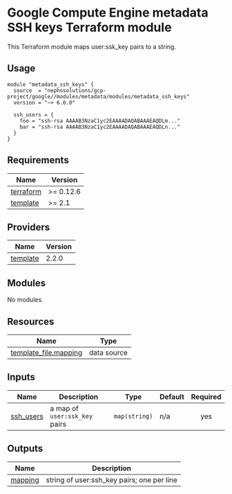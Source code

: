 # Google Compute Engine metadata SSH keys Terraform module

This Terraform module maps user:ssk\_key pairs to a string.

## Usage

```hcl
module "metadata_ssh_keys" {
  source  = "nephosolutions/gcp-project/google//modules/metadata/modules/metadata_ssh_keys"
  version = "~> 6.0.0"

  ssh_users = {
    foo = "ssh-rsa AAAAB3NzaC1yc2EAAAADAQABAAAEAQDLm..."
    bar = "ssh-rsa AAAAB3NzaC1yc2EAAAADAQABAAAEAQDLn..."
  }
}
```

<!-- BEGINNING OF PRE-COMMIT-TERRAFORM DOCS HOOK -->
## Requirements

| Name | Version |
|------|---------|
| <a name="requirement_terraform"></a> [terraform](#requirement\_terraform) | >= 0.12.6 |
| <a name="requirement_template"></a> [template](#requirement\_template) | >= 2.1 |

## Providers

| Name | Version |
|------|---------|
| <a name="provider_template"></a> [template](#provider\_template) | 2.2.0 |

## Modules

No modules.

## Resources

| Name | Type |
|------|------|
| [template_file.mapping](https://registry.terraform.io/providers/hashicorp/template/latest/docs/data-sources/file) | data source |

## Inputs

| Name | Description | Type | Default | Required |
|------|-------------|------|---------|:--------:|
| <a name="input_ssh_users"></a> [ssh\_users](#input\_ssh\_users) | a map of `user:ssk_key` pairs | `map(string)` | n/a | yes |

## Outputs

| Name | Description |
|------|-------------|
| <a name="output_mapping"></a> [mapping](#output\_mapping) | string of user:ssh\_key pairs; one per line |
<!-- END OF PRE-COMMIT-TERRAFORM DOCS HOOK -->
